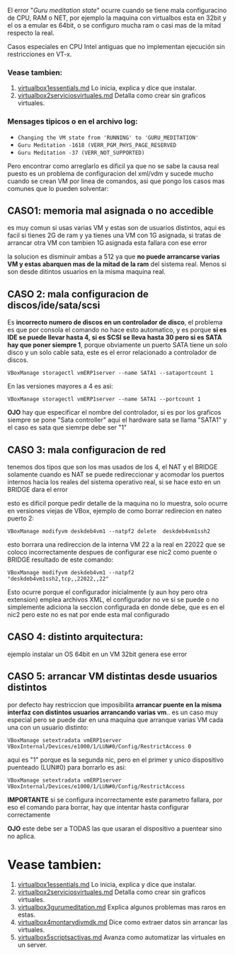 El error "*Guru meditation state*" ocurre cuando se tiene mala configuracino de CPU, RAM o NET, 
por ejemplo la maquina con virtualbos esta en 32bit y el os a emular es 64bit, 
o se configuro mucha ram o casi mas de la mitad respecto la real. 

Casos especiales en CPU Intel antiguas que no implementan ejecución sin restricciones en VT-x.

### Vease tambien:

1. [virtualbox1essentials.md](virtualbox1essentials.md) Lo inicia, explica y dice que instalar.
2. [virtualbox2serviciosvirtuales.md](virtualbox2serviciosvirtuales.md) Detalla como crear sin graficos virtuales.

### Mensages tipicos o en el archivo log:

* `Changing the VM state from 'RUNNING' to 'GURU_MEDITATION'`
* `Guru Meditation -1618 (VERR_PGM_PHYS_PAGE_RESERVED`
* `Guru Meditation -37 (VERR_NOT_SUPPORTED)`

Pero encontrar como arreglarlo es dificil ya que no se sabe la causa real 
puesto es un problema de configuracion del xml/vdm y sucede mucho cuando 
se crean VM por linea de comandos, asi que pongo los casos mas comunes que lo pueden solventar:

## CASO1: memoria mal asignada o no accedible

es muy comun si usas varias VM y estas son de usuarios distintos, aqui 
es facil si tienes 2G de ram y ya tienes una VM con 1G asignada, 
si tratas de arrancar otra VM con tambien 1G asignada esta fallara con ese error

la solucion es disminuir ambas a 512 ya que 
**no puede arrancarse varias VM y estas abarquen mas de la mitad de la ram** 
del sistema real. Menos si son desde ditintos usuarios en la misma maquina real.

## CASO 2: mala configuracion de discos/ide/sata/scsi

Es **incorrecto numero de discos en un controlador de disco**, 
el problema es que por consola el comando no hace esto automatico, 
y es porque **si es IDE se puede llevar hasta 4, si es SCSI se lleva hasta 30 
pero si es SATA hay que poner siempre 1**, 
porque obviamente un puerto SATA tiene un solo disco y un solo cable sata, 
este es el error relacionado a controlador de discos.

`VBoxManage storagectl vmERP1server --name SATA1 --sataportcount 1`

En las versiones mayores a 4 es asi:

`VBoxManage storagectl vmERP1server --name SATA1 --portcount 1`

**OJO** hay que especificar el nombre del controlador, si es por los graficos 
siempre se pone "Sata controller" aqui el hardware sata se llama "SATA1" 
y el caso es sata que siemrpe debe ser "1"

## CASO 3: mala configuracion de red

tenemos dos tipos que son los mas usados de los 4, el NAT y el BRIDGE solamente 
cuando es NAT se puede redireccionar y acomodar los puertos internos hacia los reales 
del sistema operativo real, si se hace esto en un BRIDGE dara el error

esto es dificil porque pedir detalle de la maquina no lo muestra, 
solo ocurre en versiones viejas de VBox, 
ejemplo de como borrar redirecion en nateo puerto 2:

`VBoxManage modifyvm deskdeb4vm1 --natpf2 delete  deskdeb4vm1ssh2`

esto borrara una redireccion de la interna VM 22 a la real en 22022 
que se coloco incorrectamente despues de configurar ese nic2 como puente o BRIDGE 
resultado de este comando:

`VBoxManage modifyvm deskdeb4vm1 --natpf2 "deskdeb4vm1ssh2,tcp,,22022,,22"`

Esto ocurre porque el configurador inicialmente (y aun hoy pero otra extension) emplea archivos XML, 
el configurador no ve si se puede o no simplemente adiciona la seccion configurada en donde debe, 
que es en el nic2 pero este no es nat por ende esta mal configurado

## CASO 4: distinto arquitectura:

ejemplo instalar un OS 64bit en un VM 32bit genera ese error

## CASO 5: arrancar VM distintas desde usuarios distintos

por defecto hay restriccion que imposibilita **arrancar puente en la misma interfaz 
con distintos usuarios arrancando varias vm**.. es un caso muy especial 
pero se puede dar en una maquina que arranque varias VM cada una con un usuario distinto:

`VBoxManage setextradata vmERP1server VBoxInternal/Devices/e1000/1/LUN#0/Config/RestrictAccess 0`

aqui es "1" porque es la segunda nic, pero en el primer y unico dispositivo puenteado (LUN#0)
para borrarlo es asi:

`VBoxManage setextradata vmERP1server VBoxInternal/Devices/e1000/1/LUN#0/Config/RestrictAccess`

**IMPORTANTE** si se configura incorrectamente este parametro fallara, 
por eso el comando para borrar, hay que intentar hasta configurar correctamente

**OJO** este debe ser a TODAS las que usaran el dispositivo a puentear sino no aplica.

# Vease tambien:

1. [virtualbox1essentials.md](virtualbox1essentials.md) Lo inicia, explica y dice que instalar.
2. [virtualbox2serviciosvirtuales.md](virtualbox2serviciosvirtuales.md) Detalla como crear sin graficos virtuales.
3. [virtualbox3gurumeditation.md](virtualbox3gurumeditation.md) Explica algunos problemas mas raros en estas.
4. [virtualbox4montarvdivmdk.md](virtualbox4montarvdivmdk.md) Dice como extraer datos sin arrancar las virtuales.
5. [virtualbox5scriptsactivas.md](virtualbox5scriptsactivas.md) Avanza como automatizar las virtuales en un server.
